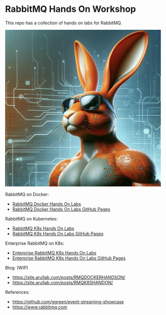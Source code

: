 # RabbitMQ Hands On Workshop

This repo has a collection of hands on  labs for RabbitMQ.

![RabbitMQ Screenshot](static/rmq.png)

RabbitMQ on Docker:
- [RabbitMQ Docker Hands On Labs](https://github.com/cfkubo/rmq-workshop/tree/ed882554b7fc17952e482947ade64c67dbd580f0/docker)
- [RabbitMQ Docker Hands On Labs GitHub Pages](https://site.arullab.com/rmq-workshop/docker/)

RabbitMQ on Kubernetes: 
- [RabbitMQ K8s Hands On Labs](https://github.com/cfkubo/rmq-workshop/tree/ed882554b7fc17952e482947ade64c67dbd580f0/k8s)
- [RabbitMQ K8s Hands On Labs GitHub Pages](https://site.arullab.com/rmq-workshop/k8s/)


Enterprise RabbitMQ on K8s:
- [Enterprise RabbitMQ K8s Hands On Labs](https://github.com/cfkubo/rmq-workshop/tree/a72ba615e222d369adc7bc25ca6de0aa27c3a5a9/EnterpriseRabbitMQ)
- [Enterprise RabbitMQ K8s Hands On Labs GitHub Pages](https://site.arullab.com/rmq-workshop/EnterpriseRabbitMQ/)


Blog: (WIP)
-  https://site.arullab.com/posts/RMQDOCKERHANDSON/
-  https://site.arullab.com/posts/RMQK8SHANDON/


References: 
- https://github.com/ggreen/event-streaming-showcase
- https://www.rabbitmq.com



